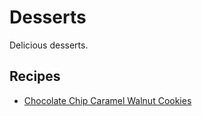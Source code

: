 # Desserts

Delicious desserts.

## Recipes

- [Chocolate Chip Caramel Walnut Cookies](./cccow_cookies.md)
